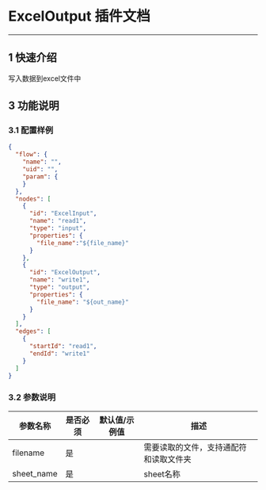 # ExcelOutput 插件文档

___

## 1 快速介绍

写入数据到excel文件中

## 3 功能说明

### 3.1 配置样例

```json
{
  "flow": {
    "name": "",
    "uid": "",
    "param": {
    }
  },
  "nodes": [
    {
      "id": "ExcelInput",
      "name": "read1",
      "type": "input",
      "properties": {
        "file_name":"${file_name}"
      }
    },
    {
      "id": "ExcelOutput",
      "name": "write1",
      "type": "output",
      "properties": {
        "file_name": "${out_name}"
      }
    }
  ],
  "edges": [
    {
      "startId": "read1",
      "endId": "write1"
    }
  ]
}

```

### 3.2 参数说明

| 参数名称     | 是否必须 | 默认值/示例值 | 描述                  | 
|----------|------|----|---------------------|
| filename | 是    |  | 需要读取的文件，支持通配符和读取文件夹 |
| sheet_name | 是    |  | sheet名称             |
